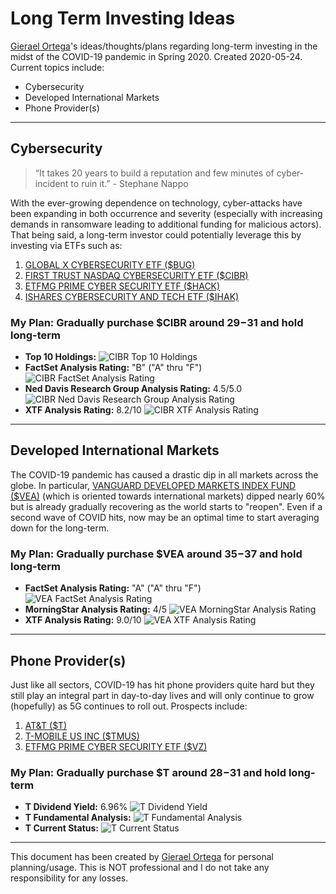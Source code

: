 Long Term Investing Ideas
=========================

[Gierael Ortega](https://linkedin.com/in/gieraelortega)'s ideas/thoughts/plans regarding long-term investing in the midst of the COVID-19 pandemic in Spring 2020. Created 2020-05-24. Current topics include:

  * Cybersecurity
  * Developed International Markets
  * Phone Provider(s)

***

Cybersecurity
------------

> “It takes 20 years to build a reputation and few minutes of cyber-incident to ruin it.” - Stephane Nappo

With the ever-growing dependence on technology, cyber-attacks have been expanding in both occurrence and severity (especially with increasing demands in ransomware leading to additional funding for malicious actors). That being said, a long-term investor could potentially leverage this by investing via ETFs such as:

 1. [GLOBAL X CYBERSECURITY ETF ($BUG)](https://snapshot.fidelity.com/fidresearch/snapshot/landing.jhtml#/research?symbol=BUG)
 2. [FIRST TRUST NASDAQ CYBERSECURITY ETF ($CIBR)](https://snapshot.fidelity.com/fidresearch/snapshot/landing.jhtml#/research?symbol=CIBR)
 3. [ETFMG PRIME CYBER SECURITY ETF ($HACK)](https://snapshot.fidelity.com/fidresearch/snapshot/landing.jhtml#/research?symbol=HACK)
 4. [ISHARES CYBERSECURITY AND TECH ETF ($IHAK)](https://snapshot.fidelity.com/fidresearch/snapshot/landing.jhtml#/research?symbol=IHAK)

### **My Plan:** Gradually purchase $CIBR around $29-$31 and hold long-term ###

- **Top 10 Holdings:**
![CIBR Top 10 Holdings](Stocks/CIBR/CIBR_Holdings_2020-05-24.PNG)
- **FactSet Analysis Rating:** "B" ("A" thru "F")
![CIBR FactSet Analysis Rating](Stocks/CIBR/CIBR_FactSet_2020-05-24.PNG)
- **Ned Davis Research Group Analysis Rating:** 4.5/5.0
![CIBR Ned Davis Research Group Analysis Rating](Stocks/CIBR/CIBR_Ned_2020-05-24.PNG)
- **XTF Analysis Rating:** 8.2/10
![CIBR XTF Analysis Rating](Stocks/CIBR/CIBR_XTF_2020-05-24.PNG)

***

Developed International Markets
------------

The COVID-19 pandemic has caused a drastic dip in all markets across the globe. In particular, [VANGUARD DEVELOPED MARKETS INDEX FUND ($VEA)](https://snapshot.fidelity.com/fidresearch/snapshot/landing.jhtml#/research?symbol=VEA) (which is oriented towards international markets) dipped nearly 60% but is already gradually recovering as the world starts to "reopen". Even if a second wave of COVID hits, now may be an optimal time to start averaging down for the long-term.

### **My Plan:** Gradually purchase $VEA around $35-$37 and hold long-term ###

- **FactSet Analysis Rating:** "A" ("A" thru "F")
![VEA FactSet Analysis Rating](Stocks/VEA/VEA_FactSet_2020-05-24.PNG)
- **MorningStar Analysis Rating:** 4/5
![VEA MorningStar Analysis Rating](Stocks/VEA/VEA_MorningStar_2020-05-24.PNG)
- **XTF Analysis Rating:** 9.0/10
![VEA XTF Analysis Rating](Stocks/VEA/VEA_XTF_2020-05-24.PNG)

***

Phone Provider(s)
------------

Just like all sectors, COVID-19 has hit phone providers quite hard but they still play an integral part in day-to-day lives and will only continue to grow (hopefully) as 5G continues to roll out. Prospects include:

 1. [AT&T ($T)](https://snapshot.fidelity.com/fidresearch/snapshot/landing.jhtml#/research?symbol=T)
 2. [T-MOBILE US INC ($TMUS)](https://snapshot.fidelity.com/fidresearch/snapshot/landing.jhtml#/research?symbol=TMUS)
 3. [ETFMG PRIME CYBER SECURITY ETF ($VZ)](https://snapshot.fidelity.com/fidresearch/snapshot/landing.jhtml#/research?symbol=VZ)

### **My Plan:** Gradually purchase $T around $28-$31 and hold long-term ###

- **T Dividend Yield:** 6.96%
![T Dividend Yield](Stocks/T/T_Dividend_2020-05-24.PNG)
- **T Fundamental Analysis:**
![T Fundamental Analysis](Stocks/T/T_Fundamentals_2020-05-24.PNG)
- **T Current Status:**
![T Current Status](Stocks/T/T_Status_2020-05-24.PNG)

***

This document has been created by [Gierael Ortega](https://linkedin.com/in/gieraelortega) for personal planning/usage. This is NOT professional and I do not take any responsibility for any losses.
